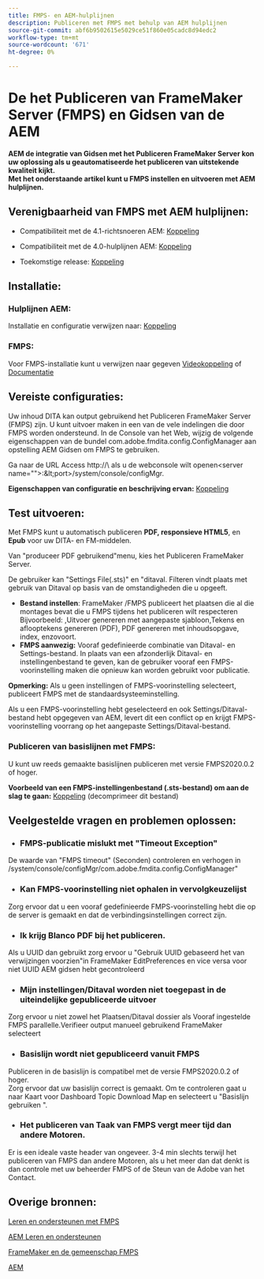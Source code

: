 ```yaml
---
title: FMPS- en AEM-hulplijnen
description: Publiceren met FMPS met behulp van AEM hulplijnen
source-git-commit: abf6b9502615e5029ce51f860e05cadc8d94edc2
workflow-type: tm+mt
source-wordcount: '671'
ht-degree: 0%

---
```




# De het Publiceren van FrameMaker Server (FMPS) en Gidsen van de AEM

**AEM de integratie van Gidsen met het Publiceren FrameMaker Server kon uw oplossing als u geautomatiseerde het publiceren van uitstekende kwaliteit kijkt.\
Met het onderstaande artikel kunt u FMPS instellen en uitvoeren met AEM hulplijnen.**

## Verenigbaarheid van FMPS met AEM hulplijnen:

- Compatibiliteit met de 4.1-richtsnoeren AEM: [Koppeling](https://experienceleague.adobe.com/docs/experience-manager-guides-learn/tutorials/release-info/release-notes/on-prem-release-notes/release-notes-4.1.html?lang=en/#compatibility-matrix)

- Compatibiliteit met de 4.0-hulplijnen AEM: [Koppeling](https://helpx.adobe.com/xml-documentation-for-experience-manager/release-note/release-notes-xml-documentation-solution-4-0.html/#Compatibility%20matrix)

- Toekomstige release: [Koppeling](https://experienceleague.adobe.com/docs/experience-manager-guides-learn/tutorials/release-info/latest-release-info.html?lang=en)

## Installatie:

### Hulplijnen AEM:

Installatie en configuratie verwijzen naar: [Koppeling](https://helpx.adobe.com/content/dam/help/en/xml-documentation-solution/4-1-2/Adobe-Experience-Manager-Guides_Installation-Configuration-Guide_EN.pdf)

### FMPS:

Voor FMPS-installatie kunt u verwijzen naar gegeven [Videokoppeling](https://www.youtube.com/watch?v=2deelyM5VA8&amp;t) of [Documentatie](https://help.adobe.com/en_US/framemaker/server/index.html#t=fmps-user-guide%2Finstall_config_fmps.html%23install_config_fmps&amp;rhtocid=_2)

## Vereiste configuraties:

Uw inhoud DITA kan output gebruikend het Publiceren FrameMaker Server (FMPS) zijn. U kunt uitvoer maken in een van de vele indelingen die door FMPS worden ondersteund.
In de Console van het Web, wijzig de volgende eigenschappen van de bundel com.adobe.fmdita.config.ConfigManager aan opstelling AEM Gidsen om FMPS te gebruiken.

Ga naar de URL Access http://\ als u de webconsole wilt openen&lt;server name=&quot;&quot;>:\&lt;port>/system/console/configMgr.

**Eigenschappen van configuratie en beschrijving ervan:** [Koppeling](https://helpx.adobe.com/content/dam/help/en/xml-documentation-solution/4-1-2/Adobe-Experience-Manager-Guides_Installation-Configuration-Guide_EN.pdf#page=89)

## Test uitvoeren:

Met FMPS kunt u automatisch publiceren **PDF, responsieve HTML5**, en **Epub** voor uw DITA- en FM-middelen.

Van &quot;produceer PDF gebruikend&quot;menu, kies het Publiceren FrameMaker Server.

De gebruiker kan &quot;Settings File(.sts)&quot; en &quot;ditaval. Filteren vindt plaats met gebruik van Ditaval op basis van de omstandigheden die u opgeeft.

- **Bestand instellen**: FrameMaker /FMPS publiceert het plaatsen die al die montages bevat die u FMPS tijdens het publiceren wilt respecteren Bijvoorbeeld: ,Uitvoer genereren met aangepaste sjabloon,Tekens en aflooptekens genereren (PDF), PDF genereren met inhoudsopgave, index, enzovoort.
- **FMPS aanwezig:** Vooraf gedefinieerde combinatie van Ditaval- en Settings-bestand. In plaats van een afzonderlijk Ditaval- en instellingenbestand te geven, kan de gebruiker vooraf een FMPS-voorinstelling maken die opnieuw kan worden gebruikt voor publicatie.

**Opmerking:**  Als u geen instellingen of FMPS-voorinstelling selecteert, publiceert FMPS met de standaardsysteeminstelling.

Als u een FMPS-voorinstelling hebt geselecteerd en ook Settings/Ditaval-bestand hebt opgegeven van AEM, levert dit een conflict op en krijgt FMPS-voorinstelling voorrang op het aangepaste Settings/Ditaval-bestand.

### Publiceren van basislijnen met FMPS:

U kunt uw reeds gemaakte basislijnen publiceren met versie FMPS2020.0.2 of hoger.

**Voorbeeld van een FMPS-instellingenbestand (.sts-bestand) om aan de slag te gaan:** [Koppeling](https://acrobat.adobe.com/link/track?uri=urn:aaid:scds:US:ef750752-7a7e-4e51-923e-6b7d9861ed54) (decomprimeer dit bestand)

## Veelgestelde vragen en problemen oplossen:

- ### FMPS-publicatie mislukt met &quot;Timeout Exception&quot;

De waarde van &quot;FMPS timeout&quot; (Seconden) controleren en verhogen in /system/console/configMgr/com.adobe.fmdita.config.ConfigManager&quot;

- ### Kan FMPS-voorinstelling niet ophalen in vervolgkeuzelijst

Zorg ervoor dat u een vooraf gedefinieerde FMPS-voorinstelling hebt die op de server is gemaakt en dat de verbindingsinstellingen correct zijn.

- ### Ik krijg Blanco PDF bij het publiceren.

Als u UUID dan gebruikt zorg ervoor u &quot;Gebruik UUID gebaseerd het van verwijzingen voorzien&quot;in FrameMaker EditPreferences en vice versa voor niet UUID AEM gidsen hebt gecontroleerd

- ### Mijn instellingen/Ditaval worden niet toegepast in de uiteindelijke gepubliceerde uitvoer

Zorg ervoor u niet zowel het Plaatsen/Ditaval dossier als Vooraf ingestelde FMPS parallelle.Verifieer output manueel gebruikend FrameMaker selecteert

- ### Basislijn wordt niet gepubliceerd vanuit FMPS

Publiceren in de basislijn is compatibel met de versie FMPS2020.0.2 of hoger.\
Zorg ervoor dat uw basislijn correct is gemaakt. Om te controleren gaat u naar Kaart voor Dashboard Topic Download Map en selecteert u &quot;Basislijn gebruiken &quot;.

- ### Het publiceren van Taak van FMPS vergt meer tijd dan andere Motoren.

Er is een ideale vaste header van ongeveer. 3-4 min slechts terwijl het publiceren van FMPS dan andere Motoren, als u het meer dan dat denkt is dan controle met uw beheerder FMPS of de Steun van de Adobe van het Contact.

## Overige bronnen:

[Leren en ondersteunen met FMPS](https://helpx.adobe.com/support/framemaker-publishing-server.html)

[AEM Leren en ondersteunen](https://helpx.adobe.com/in/support/xml-documentation-for-experience-manager.html)

[FrameMaker en de gemeenschap FMPS](https://community.adobe.com/t5/framemaker/ct-p/ct-framemaker?page=1&amp;sort=latest_replies&amp;lang=all&amp;tabid=all)

[AEM](https://experienceleaguecommunities.adobe.com/t5/experience-manager-guides/ct-p/aem-xml-documentation)
